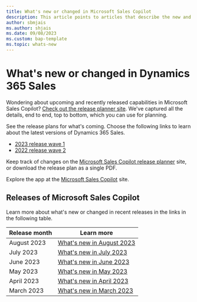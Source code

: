 ```yaml
---
title: What's new or changed in Microsoft Sales Copilot
description: This article points to articles that describe the new and changed features in each release of Microsoft Sales Copilot.
author: sbmjais
ms.author: shjais
ms.date: 09/08/2023
ms.custom: bap-template 
ms.topic: whats-new 
---
```

# What's new or changed in Dynamics 365 Sales

Wondering about upcoming and recently released capabilities in Microsoft Sales Copilot? [Check out the release planner site](https://releaseplans.microsoft.com/en-US/?app=Viva+Sales). We've captured all the details, end to end, top to bottom, which you can use for planning.  

See the release plans for what's coming. Choose the following links to learn about the latest versions of Dynamics 365 Sales.

- [2023 release wave 1](/dynamics365/release-plan/2023wave1/sales/viva-sales/planned-features)  
- [2022 release wave 2](/dynamics365-release-plan/2022wave2/sales/viva-sales/planned-features)  

Keep track of changes on the [Microsoft Sales Copilot release planner](https://experience.dynamics.com/releaseplans/?app=sales) site, or download the release plan as a single PDF.

Explore the app at the [Microsoft Sales Copilot](https://www.microsoft.com/ai/microsoft-sales-copilot) site.

## Releases of Microsoft Sales Copilot

Learn more about what's new or changed in recent releases in the links in the following table.


|Release month   |Learn more  |
|---------|---------|
|August 2023 | [What's new in August 2023 ](aug-23.md)     |
|July 2023   | [What's new in July 2023](jul-23.md)        |        
|June 2023   | [What's new in June 2023](jun-23.md)        |        
|May 2023    | [What's new in May 2023](may-23.md)         |        
|April 2023  | [What's new in April 2023](apr-23.md)       |         
|March 2023  | [What's new in March 2023](mar-23.md)       |
